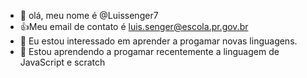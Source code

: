 - 👋 olá, meu nome é @Luissenger7
- :+1:Meu email de contato é luis.senger@escola.pr.gov.br 
- 👀 Eu estou interessado em aprender a progamar novas linguagens.
- 🌱 Estou aprendendo a progamar recentemente a linguagem de JavaScript e scratch
